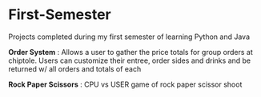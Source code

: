 # First-Semester
Projects completed during my first semester of learning Python and Java

**Order System** : Allows a user to gather the price totals for group orders at chiptole. Users can customize their entree, order sides and drinks and be returned w/
all orders and totals of each

**Rock Paper Scissors** : CPU vs USER game of rock paper scissor shoot
